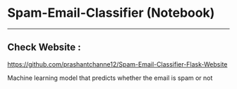 # Spam-Email-Classifier (Notebook)
---

## Check Website : 
https://github.com/prashantchanne12/Spam-Email-Classifier-Flask-Website

Machine learning model that predicts whether the email is spam or not
